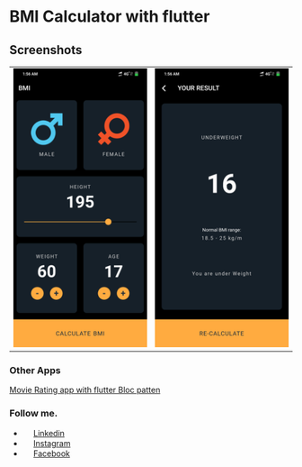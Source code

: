 # BMI Calculator with flutter
## Screenshots
<table style={border:"none"}><tr><td><img src="one.png" alt="Home Screen(default)"/></td><td><img src="two.png" alt="Home Screen(Location Popup)"/></td></tr></table>

### Other Apps
[Movie Rating app with flutter Bloc patten](https://github.com/imSanjaySoni/Movie-Rating-app-with-flutter-Bloc-patten) 

### Follow me.
 - <img src="https://image.flaticon.com/icons/svg/124/124011.svg" height="15" width="15" /> [Linkedin](https://linkedin.com/in/imsanjaysoni)
- <img src="https://image.flaticon.com/icons/svg/2111/2111463.svg" height="15" width="15" />  [Instagram ](https://instagram.com/imsanjaysoni)
- <img src="https://image.flaticon.com/icons/svg/124/124010.svg" height="15" width="15" /> [Facebook ](https://fb.com/imsanjaysoni)

